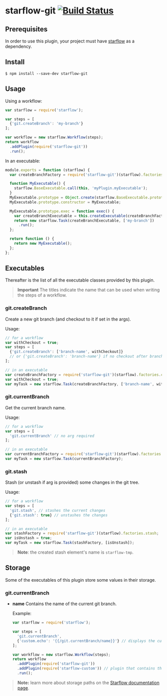 # starflow-git [![Build Status](https://travis-ci.org/Boulangerie/starflow-git.svg?branch=master)](https://travis-ci.org/Boulangerie/starflow-git)

## Prerequisites

In order to use this plugin, your project must have [starflow](http://github.com/boulangerie/starflow) as a dependency.

## Install

```
$ npm install --save-dev starflow-git
```

## Usage

Using a workflow:

```js
var starflow = require('starflow');

var steps = [
  {'git.createBranch': 'my-branch'}
];

var workflow = new starflow.Workflow(steps);
return workflow
  .addPlugin(require('starflow-git'))
  .run();
```

In an executable:

```js
module.exports = function (starflow) {
  var createBranchFactory = require('starflow-git')(starflow).factories.createBranch;

  function MyExecutable() {
    starflow.BaseExecutable.call(this, 'myPlugin.myExecutable');
  }
  MyExecutable.prototype = Object.create(starflow.BaseExecutable.prototype);
  MyExecutable.prototype.constructor = MyExecutable;

  MyExecutable.prototype.exec = function exec() {
    var createBranchExecutable = this.createExecutable(createBranchFactory);
    return new starflow.Task(createBranchExecutable, ['my-branch'])
      .run();
  };

  return function () {
    return new MyExecutable();
  };
};
```

## Executables

Thereafter is the list of all the executable classes provided by this plugin.

> **Important** The titles indicate the name that can be used when writing the steps of a workflow.

### git.createBranch

Create a new git branch (and checkout to it if set in the args).

Usage:
```js
// for a workflow
var withCheckout = true;
var steps = [
  {'git.createBranch': ['branch-name', withCheckout]}
  // or {'git.createBranch': 'branch-name'} if no checkout after branch creation
];

// in an executable
var createBranchFactory = require('starflow-git')(starflow).factories.createBranch;
var withCheckout = true;
var myTask = new starflow.Task(createBranchFactory, ['branch-name', withCheckout]);
```

### git.currentBranch

Get the current branch name.

Usage:
```js
// for a workflow
var steps = [
  'git.currentBranch' // no arg required
];

// in an executable
var currentBranchFactory = require('starflow-git')(starflow).factories.currentBranch;
var myTask = new starflow.Task(currentBranchFactory);
```

### git.stash

Stash (or unstash if arg is provided) some changes in the git tree.

Usage:
```js
// for a workflow
var steps = [
  'git.stash', // stashes the current changes
  {'git.stash': true} // unstashes the changes
];

// in an executable
var stashFactory = require('starflow-git')(starflow).factories.stash;
var isUnstash = true;
var myTask = new starflow.Task(stashFactory, [isUnstash]);
```

> **Note**: the created stash element's name is `starflow-tmp`.

## Storage

Some of the executables of this plugin store some values in their storage.

### git.currentBranch

- **name** Contains the name of the current git branch.

  Example:

  ```js
  var starflow = require('starflow');

  var steps = [
    'git.currentBranch',
    {'custom.echo': '{{/git.currentBranch/name}}'} // displays the current git branch name
  ];

  var workflow = new starflow.Workflow(steps);
  return workflow
    .addPlugin(require('starflow-git'))
    .addPlugin(require('starflow-custom')) // plugin that contains the 'echo' executable
    .run();
  ```

> **Note:** learn more about storage paths on the [Starflow documentation page](http://github.com/boulangerie/starflow/blob/master/docs/API.md#path-format).
